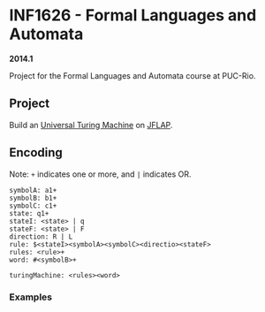 # INF1626 - Formal Languages and Automata

**2014.1**

Project for the Formal Languages and Automata course at PUC-Rio.


## Project 

Build an [Universal Turing Machine](https://en.wikipedia.org/wiki/Universal_Turing_machine) on [JFLAP](http://www.jflap.org/).


## Encoding

Note: `+` indicates one or more, and `|` indicates OR.

```
symbolA: a1+
symbolB: b1+
symbolC: c1+
state: q1+
stateI: <state> | q
stateF: <state> | F
direction: R | L
rule: $<stateI><symbolA><symbolC><directio><stateF>
rules: <rule>+
word: #<symbolB>+

turingMachine: <rules><word>
```

### Examples

